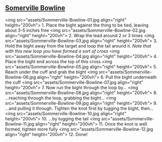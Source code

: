 ## [Somerville Bowline](https://www.theduchy.com/somerville-bowline/#core-technique-quick-overview)

<img src="assets/Sommerville-Bowline-01.jpg align="right" height="200vh"> 1. Place the bight against the thing to be tied, leaving about 3-5 inches free 
<img src="assets/Sommerville-Bowline-02.jpg align="right" height="200vh"> 2. Wrap the lead around 2 or 3 times
<img src="assets/Sommerville-Bowline-03.jpg align="right" height="200vh"> 3. Hold the bight away from the target and loop the tail around it. _Note that with this new loop you have formed a sort of cross_
<img src="assets/Sommerville-Bowline-04.jpg align="right" height="200vh"> 4. Place the bight end across the top of this cross
<img src="assets/Sommerville-Bowline-05.jpg align="right" height="200vh"> 5. Reach under the cuff and grab the bight
<img src="assets/Sommerville-Bowline-06.jpg align="right" height="200vh"> 6. Pull the bight underneath the cuff
<img src="assets/Sommerville-Bowline-07.jpg align="right" height="200vh"> 7. Now run the bight through the loop by…
<img src="assets/Sommerville-Bowline-08.jpg align="right" height="200vh"> 8. …reaching through the loop, grabbing the bight…
<img src="assets/Sommerville-Bowline-09.jpg align="right" height="200vh"> 9. …and pulling it through. Tighten the knot first by tugging the bight, then…
<img src="assets/Sommerville-Bowline-10.jpg align="right" height="200vh"> 10. …by tugging the tail
<img src="assets/Sommerville-Bowline-11.jpg align="right" height="200vh"> 11. Once the knot is well formed, tighten more fully
<img src="assets/Sommerville-Bowline-12.jpg align="right" height="200vh"> 12. Done!

</div>
